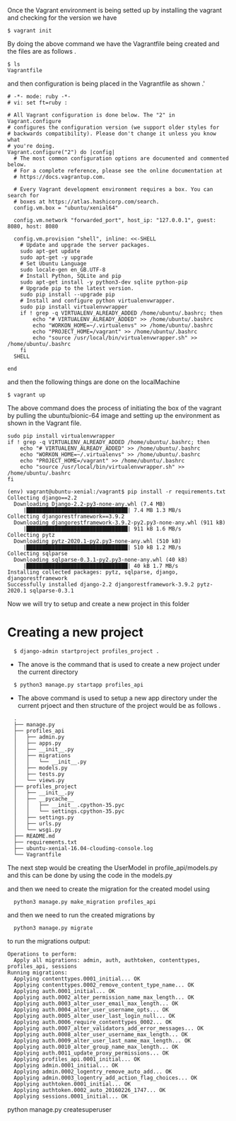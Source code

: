 Once the Vagrant environment is being setted up by installing the vagrant and checking for the version we have

```
$ vagrant init 
```

By doing the above command we have the Vagrantfile being created and the files are as follows .

```
$ ls
Vagrantfile 
```

and then configuration is being placed in the Vagrantfile as shown .'
```
# -*- mode: ruby -*-
# vi: set ft=ruby :

# All Vagrant configuration is done below. The "2" in Vagrant.configure
# configures the configuration version (we support older styles for
# backwards compatibility). Please don't change it unless you know what
# you're doing.
Vagrant.configure("2") do |config|
  # The most common configuration options are documented and commented below.
  # For a complete reference, please see the online documentation at
  # https://docs.vagrantup.com.

  # Every Vagrant development environment requires a box. You can search for
  # boxes at https://atlas.hashicorp.com/search.
  config.vm.box = "ubuntu/xenial64"

  config.vm.network "forwarded_port", host_ip: "127.0.0.1", guest: 8080, host: 8080

  config.vm.provision "shell", inline: <<-SHELL
    # Update and upgrade the server packages.
    sudo apt-get update
    sudo apt-get -y upgrade
    # Set Ubuntu Language
    sudo locale-gen en_GB.UTF-8
    # Install Python, SQLite and pip
    sudo apt-get install -y python3-dev sqlite python-pip
    # Upgrade pip to the latest version.
    sudo pip install --upgrade pip
    # Install and configure python virtualenvwrapper.
    sudo pip install virtualenvwrapper
    if ! grep -q VIRTUALENV_ALREADY_ADDED /home/ubuntu/.bashrc; then
        echo "# VIRTUALENV_ALREADY_ADDED" >> /home/ubuntu/.bashrc
        echo "WORKON_HOME=~/.virtualenvs" >> /home/ubuntu/.bashrc
        echo "PROJECT_HOME=/vagrant" >> /home/ubuntu/.bashrc
        echo "source /usr/local/bin/virtualenvwrapper.sh" >> /home/ubuntu/.bashrc
    fi
  SHELL

end
```

and then the following things are done on the localMachine
```
$ vagrant up
```

The above command does the process of initiating the box of the vagrant by pulling the ubuntu/bionic-64 image and setting up the environment as shown in the Vagrant file.
```
sudo pip install virtualenvwrapper
if ! grep -q VIRTUALENV_ALREADY_ADDED /home/ubuntu/.bashrc; then
    echo "# VIRTUALENV_ALREADY_ADDED" >> /home/ubuntu/.bashrc
    echo "WORKON_HOME=~/.virtualenvs" >> /home/ubuntu/.bashrc
    echo "PROJECT_HOME=/vagrant" >> /home/ubuntu/.bashrc
    echo "source /usr/local/bin/virtualenvwrapper.sh" >> /home/ubuntu/.bashrc
fi
```


```
(env) vagrant@ubuntu-xenial:/vagrant$ pip install -r requirements.txt
Collecting django==2.2
  Downloading Django-2.2-py3-none-any.whl (7.4 MB)
     |████████████████████████████████| 7.4 MB 1.3 MB/s 
Collecting djangorestframework==3.9.2
  Downloading djangorestframework-3.9.2-py2.py3-none-any.whl (911 kB)
     |████████████████████████████████| 911 kB 1.6 MB/s 
Collecting pytz
  Downloading pytz-2020.1-py2.py3-none-any.whl (510 kB)
     |████████████████████████████████| 510 kB 1.2 MB/s 
Collecting sqlparse
  Downloading sqlparse-0.3.1-py2.py3-none-any.whl (40 kB)
     |████████████████████████████████| 40 kB 1.7 MB/s 
Installing collected packages: pytz, sqlparse, django, djangorestframework
Successfully installed django-2.2 djangorestframework-3.9.2 pytz-2020.1 sqlparse-0.3.1

```


Now we will try to setup and create a new project in this folder 
# Creating a new project
```
  $ django-admin startproject profiles_project .
```
  - The anove is the command that is used to create a new project under the current directory

```
  $ python3 manage.py startapp profiles_api
```
  - The above command is used to setup a new app directory under the current prjoect and then 
  structure of the project would be as follows .

  ```
    .
    ├── manage.py
    ├── profiles_api
    │   ├── admin.py
    │   ├── apps.py
    │   ├── __init__.py
    │   ├── migrations
    │   │   └── __init__.py
    │   ├── models.py
    │   ├── tests.py
    │   └── views.py
    ├── profiles_project
    │   ├── __init__.py
    │   ├── __pycache__
    │   │   ├── __init__.cpython-35.pyc
    │   │   └── settings.cpython-35.pyc
    │   ├── settings.py
    │   ├── urls.py
    │   └── wsgi.py
    ├── README.md
    ├── requirements.txt
    ├── ubuntu-xenial-16.04-cloudimg-console.log
    └── Vagrantfile
  ```

The next step would be creating the UserModel in profile_api/models.py 
  and this can be done by using the code in the models.py

and then we need to create the migration for the created model using

```
  python3 manage.py make_migration profiles_api
```

and then we need to run the created migrations by

```
  python3 manage.py migrate
```

to run the migrations
output:
```
Operations to perform:
  Apply all migrations: admin, auth, authtoken, contenttypes, profiles_api, sessions
Running migrations:
  Applying contenttypes.0001_initial... OK
  Applying contenttypes.0002_remove_content_type_name... OK
  Applying auth.0001_initial... OK
  Applying auth.0002_alter_permission_name_max_length... OK
  Applying auth.0003_alter_user_email_max_length... OK
  Applying auth.0004_alter_user_username_opts... OK
  Applying auth.0005_alter_user_last_login_null... OK
  Applying auth.0006_require_contenttypes_0002... OK
  Applying auth.0007_alter_validators_add_error_messages... OK
  Applying auth.0008_alter_user_username_max_length... OK
  Applying auth.0009_alter_user_last_name_max_length... OK
  Applying auth.0010_alter_group_name_max_length... OK
  Applying auth.0011_update_proxy_permissions... OK
  Applying profiles_api.0001_initial... OK
  Applying admin.0001_initial... OK
  Applying admin.0002_logentry_remove_auto_add... OK
  Applying admin.0003_logentry_add_action_flag_choices... OK
  Applying authtoken.0001_initial... OK
  Applying authtoken.0002_auto_20160226_1747... OK
  Applying sessions.0001_initial... OK

```

python manage.py createsuperuser